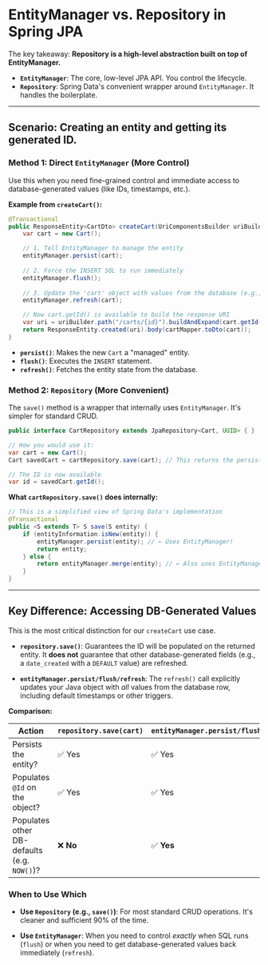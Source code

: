 # EntityManager vs. Repository in Spring JPA

The key takeaway: **Repository is a high-level abstraction built on top of EntityManager.**

- **`EntityManager`**: The core, low-level JPA API. You control the lifecycle.
- **`Repository`**: Spring Data's convenient wrapper around `EntityManager`. It handles the boilerplate.

---

## Scenario: Creating an entity and getting its generated ID.

### Method 1: Direct `EntityManager` (More Control)

Use this when you need fine-grained control and immediate access to database-generated values (like IDs, timestamps,
etc.).

**Example from `createCart()`:**

```java
@Transactional
public ResponseEntity<CartDto> createCart(UriComponentsBuilder uriBuilder) {
    var cart = new Cart();

    // 1. Tell EntityManager to manage the entity
    entityManager.persist(cart);
    
    // 2. Force the INSERT SQL to run immediately
    entityManager.flush();
    
    // 3. Update the 'cart' object with values from the database (e.g., generated UUID, timestamps)
    entityManager.refresh(cart);

    // Now cart.getId() is available to build the response URI
    var uri = uriBuilder.path("/carts/{id}").buildAndExpand(cart.getId()).toUri();
    return ResponseEntity.created(uri).body(cartMapper.toDto(cart));
}
```

- **`persist()`**: Makes the new `Cart` a "managed" entity.
- **`flush()`**: Executes the `INSERT` statement.
- **`refresh()`**: Fetches the entity state from the database.

### Method 2: `Repository` (More Convenient)

The `save()` method is a wrapper that internally uses `EntityManager`. It's simpler for standard CRUD.

```java
public interface CartRepository extends JpaRepository<Cart, UUID> { }

// How you would use it:
var cart = new Cart();
Cart savedCart = cartRepository.save(cart); // This returns the persisted entity

// The ID is now available
var id = savedCart.getId();
```

**What `cartRepository.save()` does internally:**

```java
// This is a simplified view of Spring Data's implementation
@Transactional
public <S extends T> S save(S entity) {
    if (entityInformation.isNew(entity)) {
        entityManager.persist(entity); // ← Uses EntityManager!
        return entity;
    } else {
        return entityManager.merge(entity); // ← Also uses EntityManager!
    }
}
```

---

## Key Difference: Accessing DB-Generated Values

This is the most critical distinction for our `createCart` use case.

- **`repository.save()`**: Guarantees the ID will be populated on the returned entity. It **does not** guarantee that
  other database-generated fields (e.g., a `date_created` with a `DEFAULT` value) are refreshed.

- **`entityManager.persist/flush/refresh`**: The `refresh()` call explicitly updates your Java object with *all* values
  from the database row, including default timestamps or other triggers.

**Comparison:**

| Action                                      | `repository.save(cart)` | `entityManager.persist/flush/refresh(cart)` |
|---------------------------------------------|-------------------------|---------------------------------------------|
| Persists the entity?                        | ✅ Yes                   | ✅ Yes                                       |
| Populates `@Id` on the object?              | ✅ Yes                   | ✅ Yes                                       |
| Populates other DB-defaults (e.g. `NOW()`)? | ❌ **No**                | ✅ **Yes**                                   |

### When to Use Which

- **Use `Repository` (e.g., `save()`)**: For most standard CRUD operations. It's cleaner and sufficient 90% of the time.

- **Use `EntityManager`**: When you need to control *exactly* when SQL runs (`flush`) or when you need to get
  database-generated values back immediately (`refresh`).
